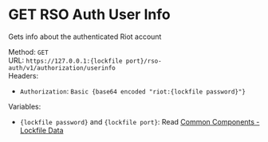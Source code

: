 <!-- This file is automatically generated! Do not edit it directly! See https://github.com/techchrism/valorant-api-docs/blob/trunk/contributing.md for more information. -->

# GET RSO Auth User Info

Gets info about the authenticated Riot account  


Method: `GET`  
URL: `https://127.0.0.1:{lockfile port}/rso-auth/v1/authorization/userinfo`  
Headers:
 - `Authorization`: `Basic {base64 encoded "riot:{lockfile password}"}`

Variables:
 - `{lockfile password}` and `{lockfile port}`: Read [Common Components - Lockfile Data](../common-components.md#lockfile-data)

